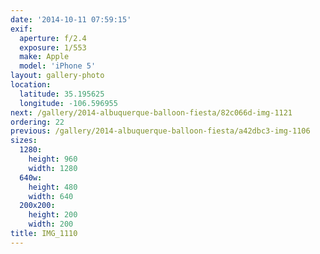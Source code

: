 ```yaml
---
date: '2014-10-11 07:59:15'
exif:
  aperture: f/2.4
  exposure: 1/553
  make: Apple
  model: 'iPhone 5'
layout: gallery-photo
location:
  latitude: 35.195625
  longitude: -106.596955
next: /gallery/2014-albuquerque-balloon-fiesta/82c066d-img-1121
ordering: 22
previous: /gallery/2014-albuquerque-balloon-fiesta/a42dbc3-img-1106
sizes:
  1280:
    height: 960
    width: 1280
  640w:
    height: 480
    width: 640
  200x200:
    height: 200
    width: 200
title: IMG_1110
---
```

